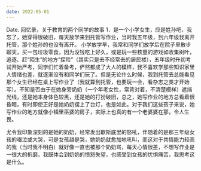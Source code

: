 ```yaml
---
date: 2022-05-01
---
```


Date.
回忆录，关于教育的两个同学的故事
1．是一个小学女生，应是姓孙吧，我忘了，她穿得很破旧，每天放学来到托管写作业，当时我五年级，到六年级我离开托管，那个姓孙的也没有离开。
小学放学早，我常和同学们放学后在院子里散步聊天，买一包垃圾零食，因为没钱吃上好久，或是玩一些核量的游戏如收集树叶，追逐、赶“陌生”的地方“探险”（其实只是去不经常去的居民楼），五年级时升初考试开始严考，同学们忙着备考，俨然都成了大人的模样，我不喜欢学那些知识家里人情绪也差，就逐渐没有和同学们玩了。但是无论什么时候，我到托管去总能看见那个女生已经在桌上写作业了（我就算到托管，也要玩一会，看杂志之类才开始写）。不知是否由于在她身旁奶奶（一个年老女性，常背对着，不清楚模样）遮挡光线，还是她本身体色较黑，还是她的打扮破旧，总之，她写作业的地方总看着很昏暗，有时即使正好是她奶奶摆上了台灯，也是如此。对于我们这些孩子来说，她写作业的地方就像小镇里巫婆的房子，实际上也真的有一个老婆婆在那，令人生畏。

尤令我印象深刻的是她的奶奶，经常发出歇斯底里的怒吼，伴随着的是那三年级女孩的啜泣或大哭，可是女孩越是哭，她奶奶就愈加地吼叫，而这对于共情能力较高的我（当时我不明白）就好像一直也被那个奶奶骂，每天心情很差，不想写作业是一很大的折磨，我既体会到奶奶的愤怒失望，也感受到女孩的忧惧痛苦，我思考这是什么。
